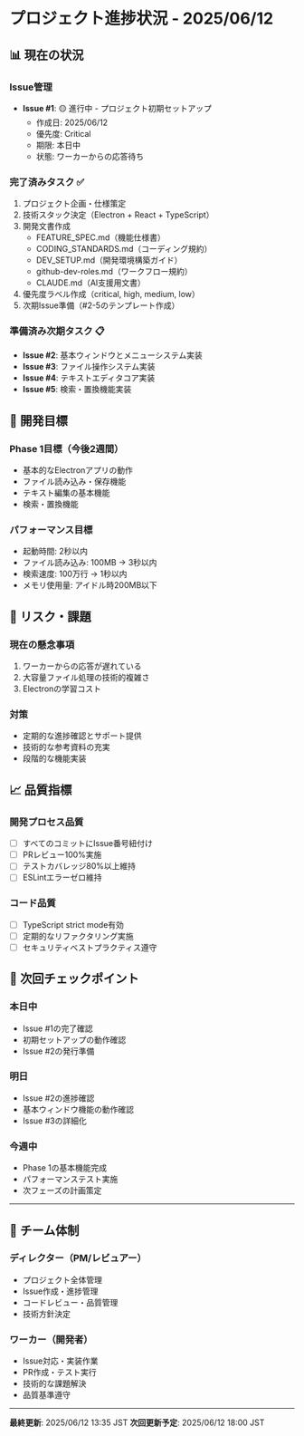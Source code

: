 # プロジェクト進捗状況 - 2025/06/12

## 📊 現在の状況

### Issue管理
- **Issue #1**: 🟡 進行中 - プロジェクト初期セットアップ
  - 作成日: 2025/06/12
  - 優先度: Critical
  - 期限: 本日中
  - 状態: ワーカーからの応答待ち

### 完了済みタスク ✅
1. プロジェクト企画・仕様策定
2. 技術スタック決定（Electron + React + TypeScript）
3. 開発文書作成
   - FEATURE_SPEC.md（機能仕様書）
   - CODING_STANDARDS.md（コーディング規約）
   - DEV_SETUP.md（開発環境構築ガイド）
   - github-dev-roles.md（ワークフロー規約）
   - CLAUDE.md（AI支援用文書）
4. 優先度ラベル作成（critical, high, medium, low）
5. 次期Issue準備（#2-5のテンプレート作成）

### 準備済み次期タスク 📋
- **Issue #2**: 基本ウィンドウとメニューシステム実装
- **Issue #3**: ファイル操作システム実装
- **Issue #4**: テキストエディタコア実装
- **Issue #5**: 検索・置換機能実装

## 🎯 開発目標

### Phase 1目標（今後2週間）
- 基本的なElectronアプリの動作
- ファイル読み込み・保存機能
- テキスト編集の基本機能
- 検索・置換機能

### パフォーマンス目標
- 起動時間: 2秒以内
- ファイル読み込み: 100MB → 3秒以内
- 検索速度: 100万行 → 1秒以内
- メモリ使用量: アイドル時200MB以下

## 🚨 リスク・課題

### 現在の懸念事項
1. ワーカーからの応答が遅れている
2. 大容量ファイル処理の技術的複雑さ
3. Electronの学習コスト

### 対策
- 定期的な進捗確認とサポート提供
- 技術的な参考資料の充実
- 段階的な機能実装

## 📈 品質指標

### 開発プロセス品質
- [ ] すべてのコミットにIssue番号紐付け
- [ ] PRレビュー100%実施
- [ ] テストカバレッジ80%以上維持
- [ ] ESLintエラーゼロ維持

### コード品質
- [ ] TypeScript strict mode有効
- [ ] 定期的なリファクタリング実施
- [ ] セキュリティベストプラクティス遵守

## 📅 次回チェックポイント

### 本日中
- Issue #1の完了確認
- 初期セットアップの動作確認
- Issue #2の発行準備

### 明日
- Issue #2の進捗確認
- 基本ウィンドウ機能の動作確認
- Issue #3の詳細化

### 今週中
- Phase 1の基本機能完成
- パフォーマンステスト実施
- 次フェーズの計画策定

---

## 🎉 チーム体制

### ディレクター（PM/レビュアー）
- プロジェクト全体管理
- Issue作成・進捗管理
- コードレビュー・品質管理
- 技術方針決定

### ワーカー（開発者）
- Issue対応・実装作業
- PR作成・テスト実行
- 技術的な課題解決
- 品質基準遵守

---

**最終更新**: 2025/06/12 13:35 JST
**次回更新予定**: 2025/06/12 18:00 JST